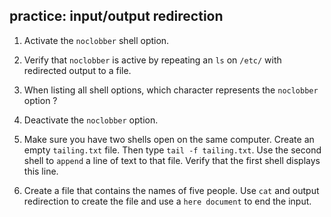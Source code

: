 ## practice: input/output redirection

1. Activate the `noclobber` shell option.

2. Verify that `noclobber` is active by repeating an `ls` on `/etc/`
with redirected output to a file.

3. When listing all shell options, which character represents the
`noclobber` option ?

4. Deactivate the `noclobber` option.

5. Make sure you have two shells open on the same computer. Create an
empty `tailing.txt` file. Then type `tail -f tailing.txt`. Use the
second shell to `append` a line of text to that file. Verify that the
first shell displays this line.

6. Create a file that contains the names of five people. Use `cat` and
output redirection to create the file and use a `here document` to end
the input.

